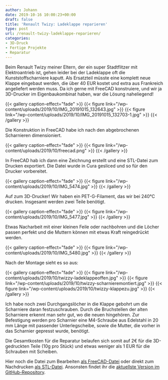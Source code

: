 ```yaml
---
author: Johann
date: 2019-10-16 10:00:23+00:00
draft: false
title: 'Renault Twizy: Ladeklappe reparieren'
type: post
url: /renault-twizy-ladeklappe-reparieren/
categories:
- 3D-Druck
- Fertige Projekte
- Reparatur
---
```





Beim Renault Twizy meiner Eltern, der ein super Stadtflitzer mit Elektroantrieb ist, gehen leider bei der Ladeklappe oft die Kunststoffscharniere kaputt. Als Ersatzteil müsste eine komplett neue Klappe eingebaut werden, die über 40 EUR kostet und extra aus Frankreich angeliefert werden muss. Da ich gerne mit FreeCAD konstruiere, und wir ja 3D-Drucker im Eigenbaukombinat haben, war die Lösung naheliegend!





<!-- more -->



  {{< gallery caption-effect="fade" >}}
{{< figure link="/wp-content/uploads/2019/10/IMG_20191015_132643.jpg" >}}
{{< figure link="/wp-content/uploads/2019/10/IMG_20191015_132703-1.jpg" >}}
{{< /gallery >}}






Die Konstruktion in FreeCAD habe ich nach den abgebrochenen Scharnieren dimensioniert.





{{< gallery caption-effect="fade" >}}
{{< figure link="/wp-content/uploads/2019/10/freecad.png" >}}
{{< /gallery >}}






In FreeCAD hab ich dann eine Zeichnung erstellt und eine STL-Datei zum Drucken exportiert. Die Datei wurde in Cura gesliced und so für den Drucker vorbereitet.





{{< gallery caption-effect="fade" >}}
{{< figure link="/wp-content/uploads/2019/10/IMG_5474.jpg" >}}
{{< /gallery >}}





Auf zum 3D-Drucker! Wir haben ein PET-G-Filament, das wir bei 240°C drucken. Insgesamt werden zwei Teile benötigt.





{{< gallery caption-effect="fade" >}}
{{< figure link="/wp-content/uploads/2019/10/IMG_5477.jpg" >}}
{{< /gallery >}}





Etwas Nacharbeit mit einer kleinen Feile oder nachbohren und die Löcher passen perfekt und die Muttern können mit etwas Kraft reingedrückt werden. 





{{< gallery caption-effect="fade" >}}
{{< figure link="/wp-content/uploads/2019/10/IMG_5480.jpg" >}}
{{< /gallery >}}






Nach der Montage sieht es so aus:





  {{< gallery caption-effect="fade" >}}
{{< figure link="/wp-content/uploads/2019/10/twizzy-ladeklappeoffen.jpg" >}}
{{< figure link="/wp-content/uploads/2019/10/twizzy-scharnieremontiert.jpg" >}}
{{< figure link="/wp-content/uploads/2019/10/twizzy-klappezu.jpg" >}}
{{< /gallery >}}





Ich habe noch zwei Durchgangslöcher in die Klappe gebohrt um die Scharniere daran festzuschrauben. Durch die Bruchstellen der alten Scharniere erkennt man sehr gut, wo die neuen hingehören. Zur Befestigung werden pro Scharnier eine M4-Schraube aus Edelstahl in 20 mm Länge mit passender Unterlegscheibe, sowie die Mutter, die vorher in das Scharnier gepresst wurde, benötigt.







Die Gesamtkosten für die Reparatur belaufen sich somit auf 2€ für die 3D-gedruckten Teile (10g pro Stück) und etwas weniger als 1 EUR für die Schrauben mit Scheiben.







Hier noch die Datei zum Bearbeiten [als FreeCAD-Datei](/wp-content/uploads/2019/10/Scharnier_Twizy.FCStd) oder direkt zum Nachdrucken [als STL-Datei](/wp-content/uploads/2019/10/Scharnier_Twizy.stl). Ansonsten findet ihr die [aktuellste Version im GitHub-Repository](https://github.com/Eigenbaukombinat/renault_twizy_hinge).



